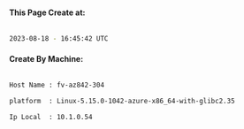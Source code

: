 
   
#### This Page Create at:

```bash

2023-08-18 - 16:45:42 UTC

```

#### Create By Machine:

```bash

Host Name : fv-az842-304

platform  : Linux-5.15.0-1042-azure-x86_64-with-glibc2.35

Ip Local  : 10.1.0.54

```

